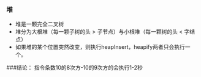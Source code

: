 ### 堆
- 堆是一颗完全二叉树
- 堆分为大根堆（每一颗子树的头 > 子节点）与小根堆（每一颗树的头 < 字结点）
- 如果堆的某个位置突然改变，则执行heapInsert，heapify两者只会执行一个。

###结论：
指令条数10的8次方-10的9次方的会执行1-2秒
